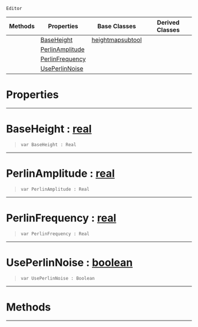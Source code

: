  `Editor`

|Methods|Properties|Base Classes|Derived Classes|
|---|---|---|---|
| |[ BaseHeight](https://github.com/zeroengineteam/ZeroDocs/code_reference/class_reference/createdestroytool.markdown#baseheight-zero-engine-d)|[heightmapsubtool](https://github.com/zeroengineteam/ZeroDocs/code_reference/class_reference/heightmapsubtool.markdown)| |
| |[ PerlinAmplitude](https://github.com/zeroengineteam/ZeroDocs/code_reference/class_reference/createdestroytool.markdown#perlinamplitude-zero-eng)| | |
| |[ PerlinFrequency](https://github.com/zeroengineteam/ZeroDocs/code_reference/class_reference/createdestroytool.markdown#perlinfrequency-zero-eng)| | |
| |[ UsePerlinNoise](https://github.com/zeroengineteam/ZeroDocs/code_reference/class_reference/createdestroytool.markdown#useperlinnoise-zero-engi)| | |


 #  Properties


---  
 #  BaseHeight : [real](https://github.com/zeroengineteam/ZeroDocs/code_reference/zilch_base_types/real.markdown)

> 
> ``` lang=cpp, name=Zilch
> var BaseHeight : Real


---  
 #  PerlinAmplitude : [real](https://github.com/zeroengineteam/ZeroDocs/code_reference/zilch_base_types/real.markdown)

> 
> ``` lang=cpp, name=Zilch
> var PerlinAmplitude : Real


---  
 #  PerlinFrequency : [real](https://github.com/zeroengineteam/ZeroDocs/code_reference/zilch_base_types/real.markdown)

> 
> ``` lang=cpp, name=Zilch
> var PerlinFrequency : Real


---  
 #  UsePerlinNoise : [boolean](https://github.com/zeroengineteam/ZeroDocs/code_reference/zilch_base_types/boolean.markdown)

> 
> ``` lang=cpp, name=Zilch
> var UsePerlinNoise : Boolean


---  
 #  Methods


---  
 

 